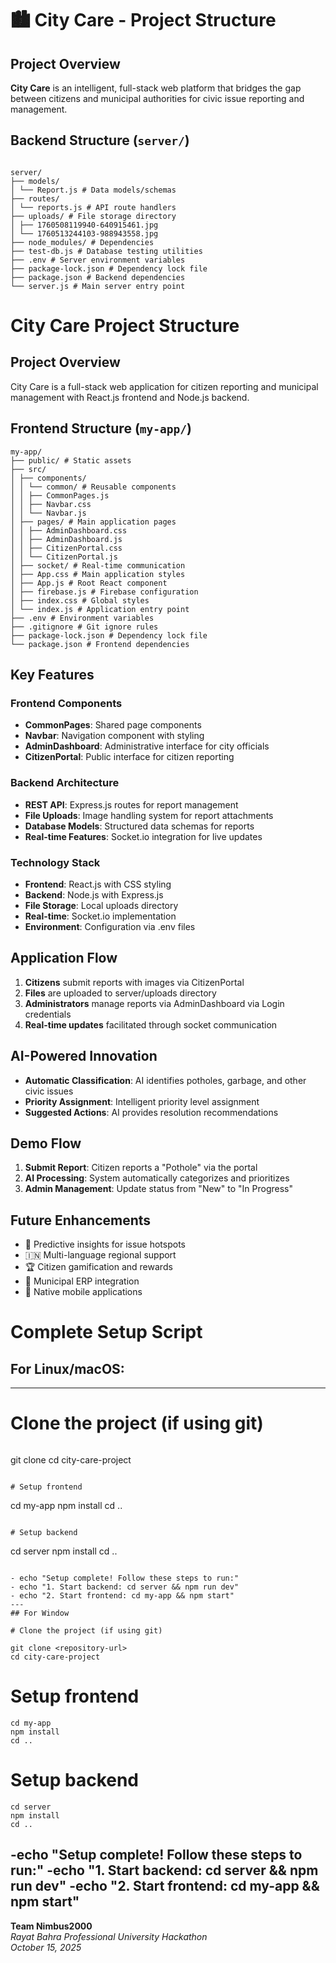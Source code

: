  
# 🏙️ City Care - Project Structure

## Project Overview
**City Care** is an intelligent, full-stack web platform that bridges the gap between citizens and municipal authorities for civic issue reporting and management.

## Backend Structure (`server/`)
```

server/
├── models/
│ └── Report.js # Data models/schemas
├── routes/
│ └── reports.js # API route handlers
├── uploads/ # File storage directory
│ ├── 1760508119940-640915461.jpg
│ └── 1760513244103-988943558.jpg
├── node_modules/ # Dependencies
├── test-db.js # Database testing utilities
├── .env # Server environment variables
├── package-lock.json # Dependency lock file
├── package.json # Backend dependencies
└── server.js # Main server entry point

```

# City Care Project Structure

## Project Overview
City Care is a full-stack web application for citizen reporting and municipal management with React.js frontend and Node.js backend.

## Frontend Structure (`my-app/`)
```
my-app/
├── public/ # Static assets
├── src/
│ ├── components/
│ │ └── common/ # Reusable components
│ │ ├── CommonPages.js
│ │ ├── Navbar.css
│ │ └── Navbar.js
│ ├── pages/ # Main application pages
│ │ ├── AdminDashboard.css
│ │ ├── AdminDashboard.js
│ │ ├── CitizenPortal.css
│ │ └── CitizenPortal.js
│ ├── socket/ # Real-time communication
│ ├── App.css # Main application styles
│ ├── App.js # Root React component
│ ├── firebase.js # Firebase configuration
│ ├── index.css # Global styles
│ └── index.js # Application entry point
├── .env # Environment variables
├── .gitignore # Git ignore rules
├── package-lock.json # Dependency lock file
└── package.json # Frontend dependencies
```


## Key Features

### Frontend Components
- **CommonPages**: Shared page components
- **Navbar**: Navigation component with styling
- **AdminDashboard**: Administrative interface for city officials
- **CitizenPortal**: Public interface for citizen reporting

### Backend Architecture
- **REST API**: Express.js routes for report management
- **File Uploads**: Image handling system for report attachments
- **Database Models**: Structured data schemas for reports
- **Real-time Features**: Socket.io integration for live updates

### Technology Stack
- **Frontend**: React.js with CSS styling
- **Backend**: Node.js with Express.js
- **File Storage**: Local uploads directory
- **Real-time**: Socket.io implementation
- **Environment**: Configuration via .env files

## Application Flow
1. **Citizens** submit reports with images via CitizenPortal
2. **Files** are uploaded to server/uploads directory
3. **Administrators** manage reports via AdminDashboard via Login credentials
4. **Real-time updates** facilitated through socket communication

## AI-Powered Innovation
- **Automatic Classification**: AI identifies potholes, garbage, and other civic issues
- **Priority Assignment**: Intelligent priority level assignment
- **Suggested Actions**: AI provides resolution recommendations

## Demo Flow
1. **Submit Report**: Citizen reports a "Pothole" via the portal
2. **AI Processing**: System automatically categorizes and prioritizes
3. **Admin Management**: Update status from "New" to "In Progress"

## Future Enhancements
- 🤖 Predictive insights for issue hotspots
- 🇮🇳 Multi-language regional support
- 🏆 Citizen gamification and rewards
- 🔗 Municipal ERP integration
- 📱 Native mobile applications
  
# Complete Setup Script
## For Linux/macOS:
---
# Clone the project (if using git)
```
```
git clone <repository-url>
cd city-care-project
```

# Setup frontend
```
cd my-app
npm install
cd ..
```

# Setup backend
``` 
cd server
npm install
cd ..
```

- echo "Setup complete! Follow these steps to run:"
- echo "1. Start backend: cd server && npm run dev"
- echo "2. Start frontend: cd my-app && npm start"
---
## For Window

# Clone the project (if using git)
```
```
git clone <repository-url>
cd city-care-project
```

# Setup frontend
```
cd my-app
npm install
cd ..
```

# Setup backend
```
cd server  
npm install
cd ..

```

-echo "Setup complete! Follow these steps to run:"
-echo "1. Start backend: cd server && npm run dev"
-echo "2. Start frontend: cd my-app && npm start"
---

**Team Nimbus2000**  
*Rayat Bahra Professional University Hackathon*  
*October 15, 2025*
```

